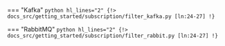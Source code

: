 === "Kafka"
    ```python hl_lines="2"
    {!> docs_src/getting_started/subscription/filter_kafka.py [ln:24-27] !}
    ```

=== "RabbitMQ"
    ```python hl_lines="2"
    {!> docs_src/getting_started/subscription/filter_rabbit.py [ln:24-27] !}
    ```

